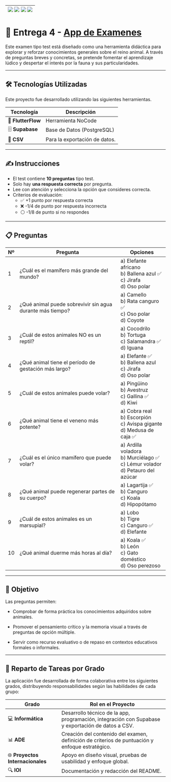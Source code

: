 | [![](https://img.shields.io/badge/-Inicio-FFF?style=flat&logo=Emlakjet&logoColor=black)](/README.md) [![](https://img.shields.io/badge/-Entrega_2-FFF?style=flat&logo=openstreetmap&logoColor=black)](/Entregas/Entrega-2/ModeloDeNegocio.md)  [![](https://img.shields.io/badge/-Entrega_3-FFF?style=flat&logo=openstreetmap&logoColor=black)](/Entregas/Entrega-3/DocumentoAnalisis.md)  [![](https://img.shields.io/badge/-Entrega_4-FFF?style=flat&logo=openstreetmap&logoColor=black)]()|
|:-:|

# 📄 Entrega 4 - [App de Examenes](https://app-exam-grupo6.flutterflow.app/)

Este examen tipo test está diseñado como una herramienta didáctica para explorar y reforzar conocimientos generales sobre el reino animal. A través de preguntas breves y concretas, se pretende fomentar el aprendizaje lúdico y despertar el interés por la fauna y sus particularidades.

---

## 🛠️ Tecnologías Utilizadas

Este proyecto fue desarrollado utilizando las siguientes herramientas.

| Tecnología     | Descripción |
|----------------|-------------|
| 🚀 **FlutterFlow** | Herramienta NoCode |
| 🗄️ **Supabase**     | Base de Datos (PostgreSQL)  |
| 📄 **CSV**           | Para la exportación de datos.|

---

## ✍️ Instrucciones

- El test contiene **10 preguntas** tipo test.
- Solo hay **una respuesta correcta** por pregunta.
- Lee con atención y selecciona la opción que consideres correcta.
- Criterios de evaluación:
  - ✅ +1 punto por respuesta correcta  
  - ❌ -1/4 de punto por respuesta incorrecta  
  - ⚪ -1/8 de punto si no respondes 

---

## 📋 Preguntas 

| Nº | Pregunta | Opciones |
|----|----------|----------|
| 1 | ¿Cuál es el mamífero más grande del mundo? | a) Elefante africano <br> b) Ballena azul ✅ <br> c) Jirafa <br> d) Oso polar |
| 2 | ¿Qué animal puede sobrevivir sin agua durante más tiempo? | a) Camello <br> b) Rata canguro ✅ <br> c) Oso polar <br> d) Coyote |
| 3 | ¿Cuál de estos animales NO es un reptil? | a) Cocodrilo <br> b) Tortuga <br> c) Salamandra ✅ <br> d) Iguana |
| 4 | ¿Qué animal tiene el período de gestación más largo? | a) Elefante ✅ <br> b) Ballena azul <br> c) Jirafa <br> d) Oso polar |
| 5 | ¿Cuál de estos animales puede volar? | a) Pingüino <br> b) Avestruz <br> c) Gallina ✅ <br> d) Kiwi |
| 6 | ¿Qué animal tiene el veneno más potente? | a) Cobra real <br> b) Escorpión <br> c) Avispa gigante <br> d) Medusa de caja ✅ |
| 7 | ¿Cuál es el único mamífero que puede volar? | a) Ardilla voladora <br> b) Murciélago ✅ <br> c) Lémur volador <br> d) Petauro del azúcar |
| 8 | ¿Qué animal puede regenerar partes de su cuerpo? | a) Lagartija ✅ <br> b) Canguro <br> c) Koala <br> d) Hipopótamo |
| 9 | ¿Cuál de estos animales es un marsupial? | a) Lobo <br> b) Tigre <br> c) Canguro ✅ <br> d) Elefante |
| 10 | ¿Qué animal duerme más horas al día? | a) Koala ✅ <br> b) León <br> c) Gato doméstico <br> d) Oso perezoso 

---

## 🎯 Objetivo 


Las preguntas permiten:

- Comprobar de forma práctica los conocimientos adquiridos sobre animales.

- Promover el pensamiento crítico y la memoria visual a través de preguntas de opción múltiple.

- Servir como recurso evaluativo o de repaso en contextos educativos formales o informales.


---


## 👥 Reparto de Tareas por Grado

La aplicación fue desarrollada de forma colaborativa entre los siguientes grados, distribuyendo responsabilidades según las habilidades de cada grupo:

| Grado                      | Rol en el Proyecto |
|----------------------------|---------------------|
| 💻 **Informática**          | Desarrollo técnico de la app, programación, integración con Supabase y exportación de datos a CSV. |
| 📊 **ADE**                  | Creación del contenido del examen, definición de criterios de puntuación y enfoque estratégico. |
| 🌐 **Proyectos Internacionales** | Apoyo en diseño visual, pruebas de usabilidad y enfoque global. |
| 🔍 **IOI**                  | Documentación y redacción del README. |

 
